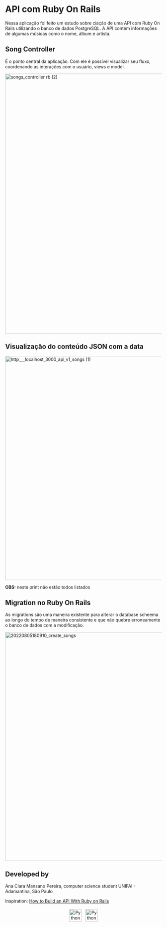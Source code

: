 # API com Ruby On Rails

Nessa aplicação foi feito um estudo sobre ciação de uma API com Ruby On Rails utilizando o banco de dados PostgreSQL. A API contém informações de algumas músicas como o nome, álbum e artista.

## Song Controller 

É o ponto central da aplicação. Com ele é possível visualizar seu fluxo, coordenando as interações com o usuário, views e model.

<img width="833" alt="songs_controller rb (2)" src="https://user-images.githubusercontent.com/57874018/183231037-0eba5772-c8c6-4af1-8251-b392b0a0615c.png">

## Visualização do conteúdo JSON com a data

<img width="718" alt="http___localhost_3000_api_v1_songs (1)" src="https://user-images.githubusercontent.com/57874018/183231381-560251f9-baf5-40ac-9aee-69f44ae169ea.png">

**OBS:** neste print não estão todos listados


## Migration no Ruby On Rails

As migrations são uma maneira existente para alterar o database scheema ao longo do tempo de maneira consistente e que não quebre erroneamente o banco de dados com a modificação.

<img width="733" alt="20220805180910_create_songs" src="https://user-images.githubusercontent.com/57874018/183231323-2ee2ae30-3924-4fe5-9de0-aba8aca9ea73.png">

## Developed by

Ana Clara Mansano Pereira, computer science student UNIFAI - Adamantina, São Paulo

Inspiration: [How to Build an API With Ruby on Rails](https://medium.com/swlh/how-to-build-an-api-with-ruby-on-rails-28e27d47455a)

<p align="center">
 <a href="https://www.linkedin.com/in/ana-clara-mansano-5051011ab/" target="_blank" rel="noopener noreferrer"> <img src="https://cdn.jsdelivr.net/npm/simple-icons@v3/icons/linkedin.svg" alt="Python" height="40" style="vertical-align:top; margin:4px"></a>
 <a href="mailto:anacmans@outlook.com"> <img src="https://cdn.jsdelivr.net/npm/simple-icons@v3/icons/gmail.svg" alt="Python" height="40" style="vertical-align:top; margin:4px"></a>
</p>
  
